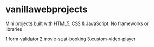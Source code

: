 # vanillawebprojects
Mini projects built with HTML5, CSS &amp; JavaScript. No frameworks or libraries

1.form-validator
2.movie-seat-booking
3.custom-video-player
